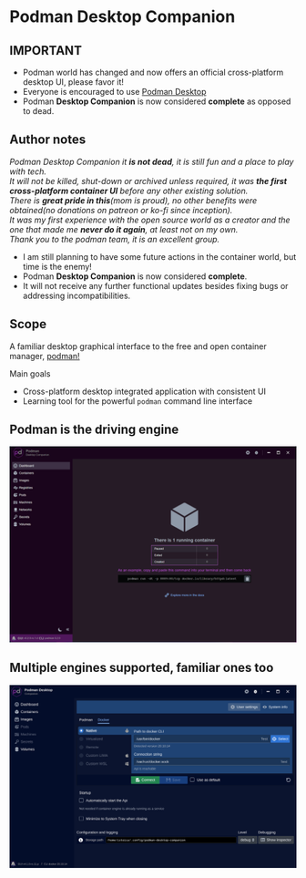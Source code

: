 # Podman Desktop Companion

## **IMPORTANT**

* Podman world has changed and now offers an official cross-platform desktop UI, please favor it!
* Everyone is encouraged to use [Podman Desktop](https://podman-desktop.io/)
* Podman **Desktop Companion** is now considered **complete** as opposed to dead.

## Author notes

_Podman Desktop Companion it **is not dead**, it is still fun and a place to play with tech._ <br/>
_It will not be killed, shut-down or archived unless required, it was **the first cross-platform container UI** before any other existing solution._ <br/>
_There is **great pride in this**(mom is proud), no other benefits were obtained(no donations on patreon or ko-fi since inception)._ <br/>
_It was my first experience with the open source world as a creator and the one that made me **never do it again**, at least not on my own._ <br/>
_Thank you to the podman team, it is an excellent group._

* I am still planning to have some future actions in the container world, but time is the enemy!
* Podman **Desktop Companion** is now considered **complete**.
* It will not receive any further functional updates besides fixing bugs or addressing incompatibilities.

## Scope

A familiar desktop graphical interface to the free and open container manager, [podman!](https://podman.io/)

Main goals

* Cross-platform desktop integrated application with consistent UI
* Learning tool for the powerful `podman` command line interface

## Podman is the driving engine

![Podman Desktop Companion Dashboard](docs/img/001-Dashboard.png?raw=true)

## Multiple engines supported, familiar ones too

![Engine Settings Screen](docs/img/DockerSettings.png?raw=true)
